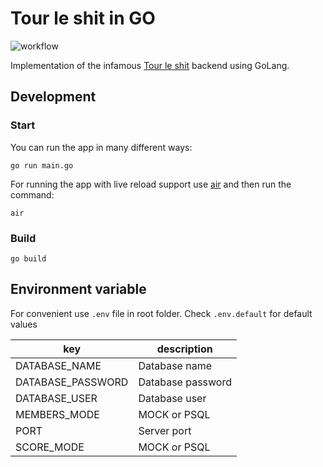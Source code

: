# Tour le shit in GO

![workflow](https://github.com/nicce/tour-le-shit-go/actions/workflows/main.yaml/badge.svg)

Implementation of the infamous [Tour le shit](https://github.com/nicce/tour-le-shit) backend using GoLang.

## Development

### Start
You can run the app in many different ways:

`go run main.go`

For running the app with live reload support use [air](https://github.com/cosmtrek/air) and then run the command:

`air`

### Build

`go build`

## Environment variable

For convenient use `.env` file in root folder. Check `.env.default` for default values

| key               | description       |
|-------------------|-------------------|
| DATABASE_NAME     | Database name     |
| DATABASE_PASSWORD | Database password |
| DATABASE_USER     | Database user     |
| MEMBERS_MODE      | MOCK or PSQL      |
| PORT              | Server port       |
| SCORE_MODE        | MOCK or PSQL      |